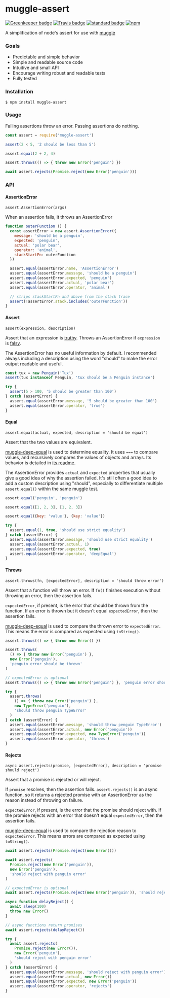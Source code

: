 # muggle-assert

[![Greenkeeper badge](https://badges.greenkeeper.io/KayleePop/muggle-assert.svg)](https://greenkeeper.io/) [![Travis badge](https://travis-ci.org/KayleePop/muggle-assert.svg?branch=master)](https://travis-ci.org/#) [![standard badge](https://img.shields.io/badge/code_style-standard-brightgreen.svg)](https://standardjs.com) [![npm](https://img.shields.io/npm/v/muggle-assert.svg)](https://www.npmjs.com/package/muggle-assert)

A simplification of node's assert for use with [muggle](https://github.com/kayleepop/muggle)

### Goals
- Predictable and simple behavior
- Simple and readable source code
- Intuitive and small API
- Encourage writing robust and readable tests
- Fully tested

### Installation
`$ npm install muggle-assert`

### Usage
Failing assertions throw an error. Passing assertions do nothing.

```js
const assert = require('muggle-assert')

assert(2 < 5, '2 should be less than 5')

assert.equal(2 + 2, 4)

assert.throws(() => { throw new Error('penguin') })

await assert.rejects(Promise.reject(new Error('penguin')))
```

### API

#### AssertionError

`assert.AssertionError(args)`

When an assertion fails, it throws an AssertionError

```js
function outerFunction () {
  const assertError = new assert.AssertionError({
    message: 'should be a penguin',
    expected: 'penguin',
    actual: 'polar bear',
    operator: 'animal',
    stackStartFn: outerFunction
  })

  assert.equal(assertError.name, 'AssertionError')
  assert.equal(assertError.message, 'should be a penguin')
  assert.equal(assertError.expected, 'penguin')
  assert.equal(assertError.actual, 'polar bear')
  assert.equal(assertError.operator, 'animal')

  // strips stackStartFn and above from the stack trace
  assert(!assertError.stack.includes('outerFunction'))
}
```

#### Assert

`assert(expression, description)`

Assert that an expression is [truthy](https://developer.mozilla.org/en-US/docs/Glossary/Truthy). Throws an AssertionError if `expression` is [falsy](https://developer.mozilla.org/en-US/docs/Glossary/Falsy).

The AssertionError has no useful information by default. I recommended always including a description using the word "should" to make the error output readable and useful.

``` js
const tux = new Penguin('Tux')
assert(tux instanceof Penguin, 'tux should be a Penguin instance')

try {
  assert(5 > 100, '5 should be greater than 100')
} catch (assertError) {
  assert.equal(assertError.message, '5 should be greater than 100')
  assert.equal(assertError.operator, 'true')
}
```

#### Equal

`assert.equal(actual, expected, description = 'should be equal')`

Assert that the two values are equivalent.

[muggle-deep-equal](https://github.com/kayleepop/muggle-deep-equal) is used to determine equality. It uses `===` to compare values, and recursively compares the values of objects and arrays. Its behavior is detailed in [its readme](https://github.com/kayleepop/muggle-deep-equal#readme).

The AssertionError provides `actual` and `expected` properties that usually give a good idea of why the assertion failed. It's still often a good idea to add a custom description using "should", especially  to differentiate multiple `assert.equal()` within the same muggle test.

```js
assert.equal('penguin', 'penguin')

assert.equal([1, 2, 3], [1, 2, 3])

assert.equal({key: 'value'}, {key: 'value'})

try {
  assert.equal(1, true, 'should use strict equality')
} catch (assertError) {
  assert.equal(assertError.message, 'should use strict equality')
  assert.equal(assertError.actual, 1)
  assert.equal(assertError.expected, true)
  assert.equal(assertError.operator, 'deepEqual')
}
```

#### Throws

`assert.throws(fn, [expectedError], description = 'should throw error')`

Assert that a function will throw an error. If `fn()` finishes execution without throwing an error, then the assertion fails.

`expectedError`, if present, is the error that should be thrown from the function. If an error is thrown but it doesn't equal `expectedError`, then the assertion fails.

[muggle-deep-equal](https://github.com/kayleepop/muggle-deep-equal) is used to compare the thrown error to `expectedError`. This means the error is compared as expected using `toString()`.

```js
assert.throws(() => { throw new Error() })

assert.throws(
  () => { throw new Error('penguin') },
  new Error('penguin'),
  'penguin error should be thrown'
)

// expectedError is optional
assert.throws(() => { throw new Error('penguin') }, 'penguin error should be thrown')

try {
  assert.throws(
    () => { throw new Error('penguin') },
    new TypeError('penguin'),
    'should throw penguin TypeError'
  )
} catch (assertError) {
  assert.equal(assertError.message, 'should throw penguin TypeError')
  assert.equal(assertError.actual, new Error('penguin'))
  assert.equal(assertError.expected, new TypeError('penguin'))
  assert.equal(assertError.operator, 'throws')
}
```

#### Rejects

`async assert.rejects(promise, [expectedError], description = 'promise should reject')`

Assert that a promise is rejected or will reject.

If `promise` resolves, then the assertion fails. `assert.rejects()` is an async function, so it returns a rejected promise with an AssertionError as the reason instead of throwing on failure.

`expectedError`, if present, is the error that the promise should reject with. If the promise rejects with an error that doesn't equal `expectedError`, then the assertion fails.

[muggle-deep-equal](https://github.com/kayleepop/muggle-deep-equal) is used to compare the rejection reason to `expectedError`. This means errors are compared as expected using `toString()`.

```js
await assert.rejects(Promise.reject(new Error()))

await assert.rejects(
  Promise.reject(new Error('penguin')),
  new Error('penguin'),
  'should reject with penguin error'
)

// expectedError is optional
await assert.rejects(Promise.reject(new Error('penguin')), 'should reject with penguin error')

async function delayReject() {
  await sleep(100)
  throw new Error()
}

// async functions return promises
await assert.rejects(delayReject())

try {
  await assert.rejects(
    Promise.reject(new Error()),
    new Error('penguin'),
    'should reject with penguin error'
  )
} catch (assertError) {
  assert.equal(assertError.message, 'should reject with penguin error')
  assert.equal(assertError.actual, new Error())
  assert.equal(assertError.expected, new Error('penguin'))
  assert.equal(assertError.operator, 'rejects')
}
```
